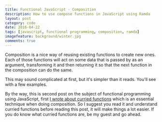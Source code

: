 ```yaml
---
title: Functional JavaScript - Composition
description: How to use compose functions in JavaScript using Ramda
layout: post
category: code
date: 2016-04-22
tags: [javascript, functional programming, composition, ramda]
imagefeature: background/winter.jpg
comments: true
---
```

Composition is a nice way of reusing existing functions to create new ones. Each of those functions will act on some data that is passed by as an argument, transforming it and then returning it so that the next function in the composition can do the same.

This may sound complicated at first, but it's simpler than it reads. You'll see with a few examples. 

By the way, this is second post on the subject of functional programming using JavaScript, first [I wrote about curried functions](/blog/2016/04/13/functional-javascript-introduction-and-currying/) which is an essential technique when doing composition. So I suggest you read it and understand curried functions before reading this post, it will make things a lot easier. If you do know what curried functions are, be my guest and go ahead.